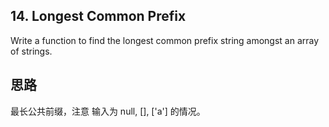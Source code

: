 ## 14. Longest Common Prefix


Write a function to find the longest common prefix string amongst an array of strings.


## 思路

最长公共前缀，注意 输入为 null, [], ['a'] 的情况。